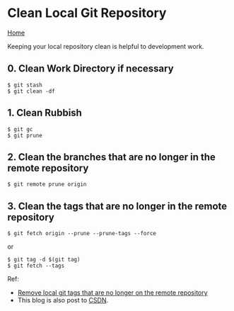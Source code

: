 # Clean Local Git Repository

[Home](index.md)

Keeping your local repository clean is helpful to development work.

## 0. Clean Work Directory if necessary

```plaintext
$ git stash
$ git clean -df
```

## 1. Clean Rubbish

```plaintext
$ git gc
$ git prune
```

## 2. Clean the branches that are no longer in the remote repository

```plaintext
$ git remote prune origin
```

## 3. Clean the tags that are no longer in the remote repository

```plaintext
$ git fetch origin --prune --prune-tags --force

```

or

```plaintext
$ git tag -d $(git tag)
$ git fetch --tags
```

Ref:
* [Remove local git tags that are no longer on the remote repository](https://stackoverflow.com/questions/1841341/remove-local-git-tags-that-are-no-longer-on-the-remote-repository)
* This blog is also post to [CSDN](https://blog.csdn.net/caoi/article/details/124492563?spm=1001.2014.3001.5501).